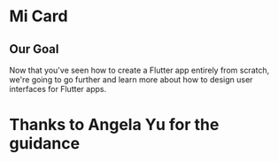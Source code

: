 

# Mi Card

## Our Goal

Now that you've seen how to create a Flutter app entirely from scratch, we're going to go further and learn more about how to design user interfaces for Flutter apps.



# Thanks to Angela Yu for the guidance

